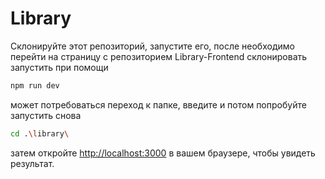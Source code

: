 # Library

Склонируйте этот репозиторий, запустите его, после необходимо перейти на страницу с репозиторием Library-Frontend
склонировать
запустить при помощи 
```bash
npm run dev
```
может потребоваться переход к папке, введите и потом попробуйте запустить снова
```bash
cd .\library\
```
затем откройте [http://localhost:3000](http://localhost:3000) в вашем браузере, чтобы увидеть результат.
